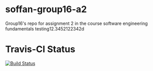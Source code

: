 # soffan-group16-a2
Group16's repo for assignment 2 in the course software engineering fundamentals
testing12.3452122342d
# Travis-CI Status
[![Build Status](https://travis-ci.com/m4reko/soffan-group16-a2.svg?branch=main)](https://travis-ci.com/m4reko/soffan-group16-a2)
